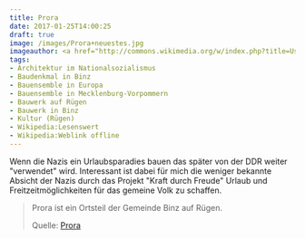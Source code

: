 ```yaml
---
title: Prora
date: 2017-01-25T14:00:25
draft: true
image: /images/Prora+neuestes.jpg
imageauthor: <a href="http://commons.wikimedia.org/w/index.php?title=User:Leuchtfeuer12&amp;action=edit&amp;redlink=1" class="new" title="User:Leuchtfeuer12 (page does not exist)">Leuchtfeuer12</a>
tags:
- Architektur im Nationalsozialismus
- Baudenkmal in Binz
- Bauensemble in Europa
- Bauensemble in Mecklenburg-Vorpommern
- Bauwerk auf Rügen
- Bauwerk in Binz
- Kultur (Rügen)
- Wikipedia:Lesenswert
- Wikipedia:Weblink offline
---
```


Wenn die Nazis ein Urlaubsparadies bauen das später von der DDR weiter
"verwendet" wird. Interessant ist dabei für mich die weniger bekannte
Absicht der Nazis durch das Projekt "Kraft durch Freude" Urlaub und
Freitzeitmöglichkeiten für das gemeine Volk zu schaffen.

> Prora ist ein Ortsteil der Gemeinde Binz auf Rügen.
>
> Quelle: [Prora](https://de.wikipedia.org/wiki/Prora)

